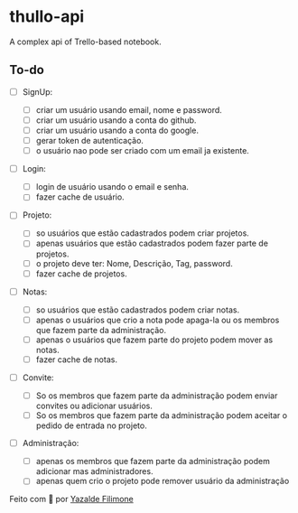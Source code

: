 # thullo-api

A complex api of Trello-based notebook.

## To-do

- [ ] SignUp:

  - [ ] criar um usuário usando email, nome e password.
  - [ ] criar um usuário usando a conta do github.
  - [ ] criar um usuário usando a conta do google.
  - [ ] gerar token de autenticação.
  - [ ] o usuário nao pode ser criado com um email ja existente.

- [ ] Login:
  - [ ] login de usuário usando o email e senha.
  - [ ] fazer cache de usuário.
- [ ] Projeto:
  - [ ] so usuários que estão cadastrados podem criar projetos.
  - [ ] apenas usuários que estão cadastrados podem fazer parte de projetos.
  - [ ] o projeto deve ter: Nome, Descrição, Tag, password.
  - [ ] fazer cache de projetos.
- [ ] Notas:
  - [ ] so usuários que estão cadastrados podem criar notas.
  - [ ] apenas o usuários que crio a nota pode apaga-la ou os membros que fazem parte da administração.
  - [ ] apenas o usuários que fazem parte do projeto podem mover as notas.
  - [ ] fazer cache de notas.
- [ ] Convite:
  - [ ] So os membros que fazem parte da administração podem enviar convites ou adicionar usuários.
  - [ ] So os membros que fazem parte da administração podem aceitar o pedido de entrada no projeto.
- [ ] Administração:
  - [ ] apenas os membros que fazem parte da administração podem adicionar mas administradores.
  - [ ] apenas quem crio o projeto pode remover usuário da administração

Feito com 💙 por <a href='https://github.com/yazaldefilimonepinto/'>Yazalde Filimone</a>
